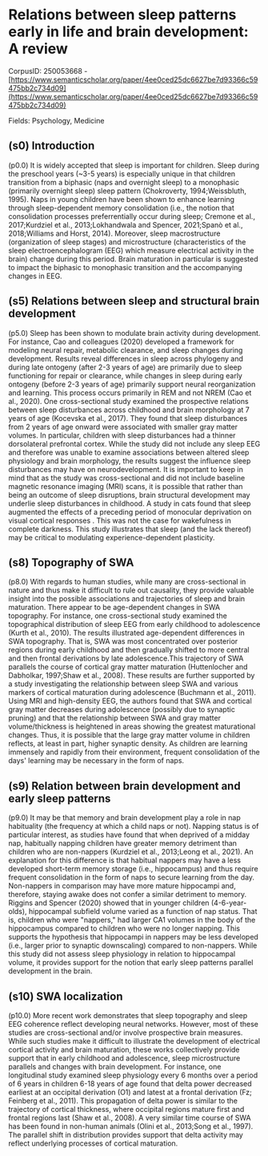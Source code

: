 # Relations between sleep patterns early in life and brain development: A review

CorpusID: 250053668 - [https://www.semanticscholar.org/paper/4ee0ced25dc6627be7d93366c59475bb2c734d09](https://www.semanticscholar.org/paper/4ee0ced25dc6627be7d93366c59475bb2c734d09)

Fields: Psychology, Medicine

## (s0) Introduction
(p0.0) It is widely accepted that sleep is important for children. Sleep during the preschool years (~3-5 years) is especially unique in that children transition from a biphasic (naps and overnight sleep) to a monophasic (primarily overnight sleep) sleep pattern (Chokroverty, 1994;Weissbluth, 1995). Naps in young children have been shown to enhance learning through sleep-dependent memory consolidation (i.e., the notion that consolidation processes preferrentially occur during sleep; Cremone et al., 2017;Kurdziel et al., 2013;Lokhandwala and Spencer, 2021;Spanò et al., 2018;Williams and Horst, 2014). Moreover, sleep macrostructure (organization of sleep stages) and microstructure (characteristics of the sleep electroencephalogram (EEG) which measure electrical activity in the brain) change during this period. Brain maturation in particular is suggested to impact the biphasic to monophasic transition and the accompanying changes in EEG.
## (s5) Relations between sleep and structural brain development
(p5.0) Sleep has been shown to modulate brain activity during development. For instance, Cao and colleagues (2020) developed a framework for modeling neural repair, metabolic clearance, and sleep changes during development. Results reveal differences in sleep across phylogeny and during late ontogeny (after 2-3 years of age) are primarily due to sleep functioning for repair or clearance, while changes in sleep during early ontogeny (before 2-3 years of age) primarily support neural reorganization and learning. This process occurs primarily in REM and not NREM (Cao et al., 2020). One cross-sectional study examined the prospective relations between sleep disturbances across childhood and brain morphology at 7 years of age (Kocevska et al., 2017). They found that sleep disturbances from 2 years of age onward were associated with smaller gray matter volumes. In particular, children with sleep disturbances had a thinner dorsolateral prefrontal cortex. While the study did not include any sleep EEG and therefore was unable to examine associations between altered sleep physiology and brain morphology, the results suggest the influence sleep disturbances may have on neurodevelopment. It is important to keep in mind that as the study was cross-sectional and did not include baseline magnetic resonance imaging (MRI) scans, it is possible that rather than being an outcome of sleep disruptions, brain structural development may underlie sleep disturbances in childhood. A study in cats found that sleep augmented the effects of a preceding period of monocular deprivation on visual cortical responses . This was not the case for wakefulness in complete darkness. This study illustrates that sleep (and the lack thereof) may be critical to modulating experience-dependent plasticity.
## (s8) Topography of SWA
(p8.0) With regards to human studies, while many are cross-sectional in nature and thus make it difficult to rule out causality, they provide valuable insight into the possible associations and trajectories of sleep and brain maturation. There appear to be age-dependent changes in SWA topography. For instance, one cross-sectional study examined the topographical distribution of sleep EEG from early childhood to adolescence (Kurth et al., 2010). The results illustrated age-dependent differences in SWA topography. That is, SWA was most concentrated over posterior regions during early childhood and then gradually shifted to more central and then frontal derivations by late adolescence.This trajectory of SWA parallels the course of cortical gray matter maturation (Huttenlocher and Dabholkar, 1997;Shaw et al., 2008). These results are further supported by a study investigating the relationship between sleep SWA and various markers of cortical maturation during adolescence (Buchmann et al., 2011). Using MRI and high-density EEG, the authors found that SWA and cortical gray matter decreases during adolescence (possibly due to synaptic pruning) and that the relationship between SWA and gray matter volume/thickness is heightened in areas showing the greatest maturational changes. Thus, it is possible that the large gray matter volume in children reflects, at least in part, higher synaptic density. As children are learning immensely and rapidly from their environment, frequent consolidation of the days' learning may be necessary in the form of naps.
## (s9) Relation between brain development and early sleep patterns
(p9.0) It may be that memory and brain development play a role in nap habituality (the frequency at which a child naps or not). Napping status is of particular interest, as studies have found that when deprived of a midday nap, habitually napping children have greater memory detriment than children who are non-nappers (Kurdziel et al., 2013;Leong et al., 2021). An explanation for this difference is that habitual nappers may have a less developed short-term memory storage (i.e., hippocampus) and thus require frequent consolidation in the form of naps to secure learning from the day. Non-nappers in comparison may have more mature hippocampi and, therefore, staying awake does not confer a similar detriment to memory. Riggins and Spencer (2020) showed that in younger children (4-6-year-olds), hippocampal subfield volume varied as a function of nap status. That is, children who were "nappers," had larger CA1 volumes in the body of the hippocampus compared to children who were no longer napping. This supports the hypothesis that hippocampi in nappers may be less developed (i.e., larger prior to synaptic downscaling) compared to non-nappers. While this study did not assess sleep physiology in relation to hippocampal volume, it provides support for the notion that early sleep patterns parallel development in the brain.
## (s10) SWA localization
(p10.0) More recent work demonstrates that sleep topography and sleep EEG coherence reflect developing neural networks. However, most of these studies are cross-sectional and/or involve prospective brain measures. While such studies make it difficult to illustrate the development of electrical cortical activity and brain maturation, these works collectively provide support that in early childhood and adolescence, sleep microstructure parallels and changes with brain development. For instance, one longitudinal study examined sleep physiology every 6 months over a period of 6 years in children 6-18 years of age found that delta power decreased earliest at an occipital derivation (O1) and latest at a frontal derivation (Fz; Feinberg et al., 2011). This propagation of delta power is similar to the trajectory of cortical thickness, where occipital regions mature first and frontal regions last (Shaw et al., 2008). A very similar time course of SWA has been found in non-human animals (Olini et al., 2013;Song et al., 1997). The parallel shift in distribution provides support that delta activity may reflect underlying processes of cortical maturation.
